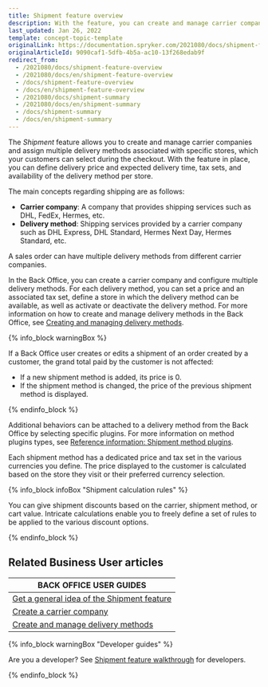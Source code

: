```yaml
---
title: Shipment feature overview
description: With the feature, you can create and manage carrier companies and their delivery methods per specific store.
last_updated: Jan 26, 2022
template: concept-topic-template
originalLink: https://documentation.spryker.com/2021080/docs/shipment-feature-overview
originalArticleId: 9090caf1-5dfb-4b5a-ac10-13f268edab9f
redirect_from:
  - /2021080/docs/shipment-feature-overview
  - /2021080/docs/en/shipment-feature-overview
  - /docs/shipment-feature-overview
  - /docs/en/shipment-feature-overview
  - /2021080/docs/shipment-summary
  - /2021080/docs/en/shipment-summary
  - /docs/shipment-summary
  - /docs/en/shipment-summary
---
```


The *Shipment* feature allows you to create and manage carrier companies and assign multiple delivery methods associated with specific stores, which your customers can select during the checkout. With the feature in place, you can define delivery price and expected delivery time, tax sets, and availability of the delivery method per store.

The main concepts regarding shipping are as follows:
* **Carrier company**: A company that provides shipping services such as DHL, FedEx, Hermes, etc.
* **Delivery method**: Shipping services provided by a carrier company such as DHL Express, DHL Standard, Hermes Next Day, Hermes Standard, etc.

A sales order can have multiple delivery methods from different carrier companies.

In the Back Office, you can create a carrier company and configure multiple delivery methods. For each delivery method, you can set a price and an associated tax set, define a store in which the delivery method can be available, as well as activate or deactivate the delivery method. For more information on how to create and manage delivery methods in the Back Office, see [Creating and managing delivery methods](/docs/scos/user/back-office-user-guides/{{page.version}}/administration/delivery-methods/creating-and-managing-delivery-methods.html).

{% info_block warningBox %}

If a Back Office user creates or edits a shipment of an order created by a customer, the grand total paid by the customer is not affected:

* If a new shipment method is added, its price is 0.
* If the shipment method is changed, the price of the previous shipment method is displayed.

{% endinfo_block %}

Additional behaviors can be attached to a delivery method from the Back Office by selecting specific plugins. For more information on method plugins types, see [Reference information: Shipment method plugins](/docs/scos/dev/feature-walkthroughs/{{page.version}}/shipment-feature-walkthrough/reference-information-shipment-method-plugins.html).

Each shipment method has a dedicated price and tax set in the various currencies you define. The price displayed to the customer is calculated based on the store they visit or their preferred currency selection.

{% info_block infoBox "Shipment calculation rules" %}

You can give shipment discounts based on the carrier, shipment method, or cart value. Intricate calculations enable you to freely define a set of rules to be applied to the various discount options.

{% endinfo_block %}

## Related Business User articles

|BACK OFFICE USER GUIDES|
|---|
| [Get a general idea of the Shipment feature](/docs/scos/user/features/{{page.version}}/shipment-feature-overview.html)  |
| [Create a carrier company](/docs/scos/user/back-office-user-guides/{{page.version}}/administration/delivery-methods/creating-carrier-companies.html)  |
| [Create and manage delivery methods](/docs/scos/user/back-office-user-guides/{{page.version}}/administration/delivery-methods/creating-and-managing-delivery-methods.html)  |

{% info_block warningBox "Developer guides" %}

Are you a developer? See [Shipment feature walkthrough](/docs/scos/dev/feature-walkthroughs/{{page.version}}/shipment-feature-walkthrough/shipment-feature-walkthrough.html) for developers.

{% endinfo_block %}
